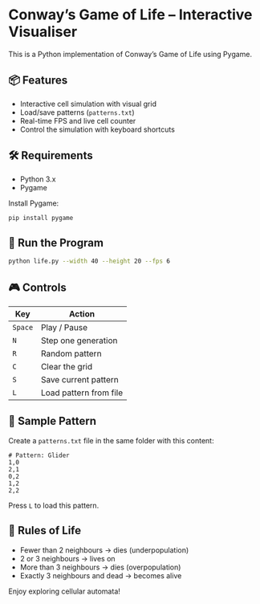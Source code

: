 # Conway’s Game of Life – Interactive Visualiser

This is a Python implementation of Conway’s Game of Life using Pygame.

## 📦 Features

- Interactive cell simulation with visual grid
- Load/save patterns (`patterns.txt`)
- Real-time FPS and live cell counter
- Control the simulation with keyboard shortcuts

## 🛠 Requirements

- Python 3.x
- Pygame

Install Pygame:

```bash
pip install pygame
```

## 🚀 Run the Program

```bash
python life.py --width 40 --height 20 --fps 6
```

## 🎮 Controls

| Key      | Action                  |
|----------|-------------------------|
| `Space`  | Play / Pause            |
| `N`      | Step one generation     |
| `R`      | Random pattern          |
| `C`      | Clear the grid          |
| `S`      | Save current pattern    |
| `L`      | Load pattern from file  |

## 🧪 Sample Pattern

Create a `patterns.txt` file in the same folder with this content:

```
# Pattern: Glider
1,0
2,1
0,2
1,2
2,2
```

Press `L` to load this pattern.

## 🧬 Rules of Life

- Fewer than 2 neighbours → dies (underpopulation)
- 2 or 3 neighbours → lives on
- More than 3 neighbours → dies (overpopulation)
- Exactly 3 neighbours and dead → becomes alive

Enjoy exploring cellular automata!
